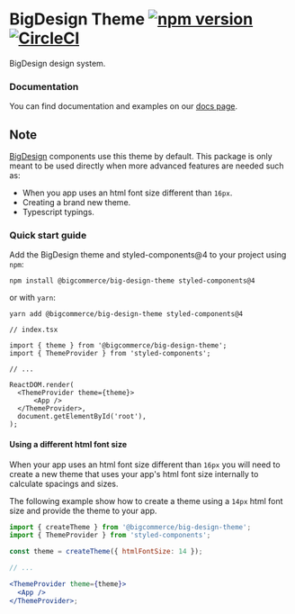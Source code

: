 # BigDesign Theme [![npm version](https://img.shields.io/npm/v/@bigcommerce/big-design-theme.svg?style=flat)](https://www.npmjs.com/package/@bigcommerce/big-design) [![CircleCI](https://circleci.com/gh/bigcommerce/big-design.svg?style=shield)](https://circleci.com/gh/bigcommerce/big-design)

BigDesign design system.

### Documentation

You can find documentation and examples on our [docs page](https://developer.bigcommerce.com/big-design).

## Note

[BigDesign](https://github.com/bigcommerce/big-design/blob/master/packages/big-design) components use this theme by default.
This package is only meant to be used directly when more advanced features are needed such as:

- When you app uses an html font size different than `16px`.
- Creating a brand new theme.
- Typescript typings.

### Quick start guide

Add the BigDesign theme and styled-components@4 to your project using `npm`:

```
npm install @bigcommerce/big-design-theme styled-components@4
```

or with `yarn`:

```
yarn add @bigcommerce/big-design-theme styled-components@4
```

```tsx
// index.tsx

import { theme } from '@bigcommerce/big-design-theme';
import { ThemeProvider } from 'styled-components';

// ...

ReactDOM.render(
  <ThemeProvider theme={theme}>
      <App />
  </ThemeProvider>,
  document.getElementById('root'),
);
```

#### Using a different html font size

When your app uses an html font size different than `16px` you will need to create a new theme that uses
your app's html font size internally to calculate spacings and sizes.

The following example show how to create a theme using a `14px` html font size and provide the theme to your app.

```jsx
import { createTheme } from '@bigcommerce/big-design-theme';
import { ThemeProvider } from 'styled-components';

const theme = createTheme({ htmlFontSize: 14 });

// ...

<ThemeProvider theme={theme}>
  <App />
</ThemeProvider>;
```
